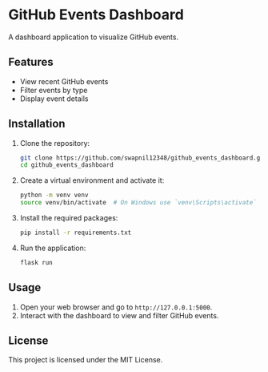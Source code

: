 # GitHub Events Dashboard

A dashboard application to visualize GitHub events.

## Features

- View recent GitHub events
- Filter events by type
- Display event details

## Installation

1. Clone the repository:
    ```bash
    git clone https://github.com/swapnil12348/github_events_dashboard.git
    cd github_events_dashboard
    ```

2. Create a virtual environment and activate it:
    ```bash
    python -m venv venv
    source venv/bin/activate  # On Windows use `venv\Scripts\activate`
    ```

3. Install the required packages:
    ```bash
    pip install -r requirements.txt
    ```

4. Run the application:
    ```bash
    flask run
    ```

## Usage

1. Open your web browser and go to `http://127.0.0.1:5000`.
2. Interact with the dashboard to view and filter GitHub events.


## License

This project is licensed under the MIT License.
